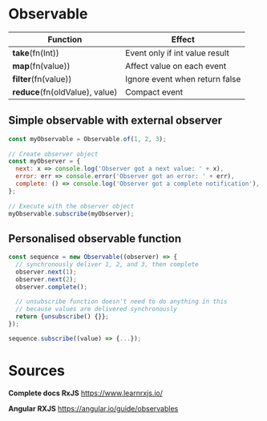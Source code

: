 # Observable

| Function | Effect | 
| ----------|-------------|
| **take**(fn(Int))   | Event only if int value result |
| **map**(fn(value))   | Affect value on each event |
| **filter**(fn(value))   | Ignore event when return false |
| **reduce**(fn(oldValue), value)   | Compact event |

## Simple observable with external observer

```js
const myObservable = Observable.of(1, 2, 3);
 
// Create observer object
const myObserver = {
  next: x => console.log('Observer got a next value: ' + x),
  error: err => console.error('Observer got an error: ' + err),
  complete: () => console.log('Observer got a complete notification'),
};
 
// Execute with the observer object
myObservable.subscribe(myObserver);
```

## Personalised observable function

```js
const sequence = new Observable((observer) => {
  // synchronously deliver 1, 2, and 3, then complete
  observer.next(1);
  observer.next(2);
  observer.complete();
 
  // unsubscribe function doesn't need to do anything in this
  // because values are delivered synchronously
  return {unsubscribe() {}};
});

sequence.subscribe((value) => {...});
```

# Sources

**Complete docs RxJS** https://www.learnrxjs.io/

**Angular RXJS** https://angular.io/guide/observables
<!-- 
**For ES5 component syntax** https://blog.thoughtram.io/angular/2015/05/09/writing-angular-2-code-in-es5.html -->

